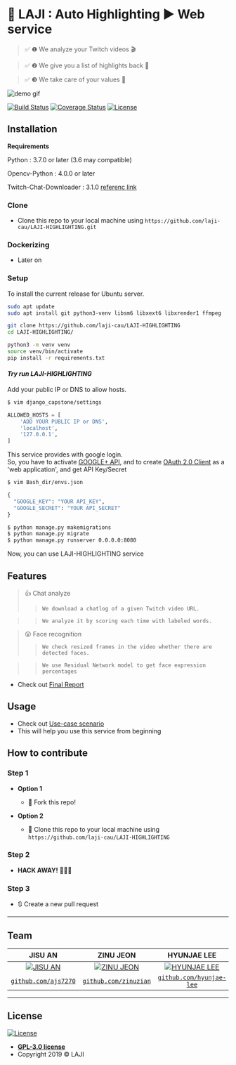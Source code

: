 # :high_brightness: LAJI : Auto Highlighting :arrow_forward: Web service


> &#9989; &#10102; We analyze your Twitch videos &#127916;

> &#9989; &#10103; We give you a list of highlights back &#128140;

> &#9989; &#10104; We take care of your values &#128142;


<!-- blank line -->
![demo gif](static/images/demo.gif)
<!-- blank line -->

[![Build Status](http://img.shields.io/travis/badges/badgerbadgerbadger.svg?style=flat-square)](https://travis-ci.org/badges/badgerbadgerbadger) [![Coverage Status](http://img.shields.io/coveralls/badges/badgerbadgerbadger.svg?style=flat-square)](https://coveralls.io/r/badges/badgerbadgerbadger) [![License](http://img.shields.io/:license-gpl-blue.svg?style=flat-square)](http://badges.gpl-license.org)


## Installation

**Requirements**

Python : 3.7.0 or later (3.6 may compatible)

Opencv-Python : 4.0.0 or later

Twitch-Chat-Downloader : 3.1.0 [referenc link](https://pypi.org/project/tcd/)

### Clone

- Clone this repo to your local machine using `https://github.com/laji-cau/LAJI-HIGHLIGHTING.git`

### Dockerizing

- Later on

### Setup

To install the current release for Ubuntu server.
```bash
sudo apt update
sudo apt install git python3-venv libsm6 libxext6 libxrender1 ffmpeg

git clone https://github.com/laji-cau/LAJI-HIGHLIGHTING
cd LAJI-HIGHLIGHTING/

python3 -m venv venv
source venv/bin/activate
pip install -r requirements.txt
```
#### *Try run LAJI-HIGHLIGHTING*
Add your public IP or DNS to allow hosts.
```bash
$ vim django_capstone/settings
```
```python
ALLOWED_HOSTS = [
    'ADD YOUR PUBLIC IP or DNS',
    'localhost',
    '127.0.0.1',
]
```

This service provides with google login.<br/>
So, you have to activate [GOOGLE+ API](https://console.developers.google.com/apis/api/plus.googleapis.com),
and to create [OAuth 2.0 Client](https://console.developers.google.com/apis/credentials) as a 'web application',
and get API Key/Secret
```bash
$ vim Bash_dir/envs.json
```
```python
{
  "GOOGLE_KEY": "YOUR API_KEY",
  "GOOGLE_SECRET": "YOUR API_SECRET"
}
```

```bash
$ python manage.py makemigrations
$ python manage.py migrate
$ python manage.py runserver 0.0.0.0:8080
```

Now, you can use LAJI-HIGHLIGHTING service

## Features

> :thumbsup: Chat analyze
>> `We download a chatlog of a given Twitch video URL.`

>> `We analyze it by scoring each time with labeled words.`

> :astonished: Face recognition
>> `We check resized frames in the video whether there are detected faces.`

>> `We use Residual Network model to get face expression percentages`

- Check out [Final Report](https://github.com/laji-cau/Capstone-Project-2019-Doc/blob/master/Documents/final_report.pdf)

## Usage

- Check out [Use-case scenario](https://github.com/laji-cau/Capstone-Project-2019-Doc/blob/master/Documents/team8_manual.pdf)
- This will help you use this service from beginning

## How to contribute

### Step 1

- **Option 1**
    - 🍴 Fork this repo!

- **Option 2**
    - 👯 Clone this repo to your local machine using `https://github.com/laji-cau/LAJI-HIGHLIGHTING`

### Step 2

- **HACK AWAY!** 🔨🔨🔨

### Step 3

- 🔃 Create a new pull request 

---

## Team

|**JISU AN**|**ZINU JEON**|**HYUNJAE LEE**|
| :---: |:---:| :---:|
| [![JISU AN](https://avatars1.githubusercontent.com/u/20200203?v=3&s=200)](http://github.com/ajs7270)    | [![ZINU JEON](https://avatars1.githubusercontent.com/u/20857275?v=3&s=200)](http://github.com/zinuzian) | [![HYUNJAE LEE](https://avatars1.githubusercontent.com/u/29877872?v=3&s=200)](http://github.com/hyunjae-lee) |
| <a href="http://github.com/ajs7270" target="_blank">`github.com/ajs7270`</a> | <a href="http://github.com/zinuzian" target="_blank">`github.com/zinuzian`</a> | <a href="http://github.com/hyunjae-lee" target="_blank">`github.com/hyunjae-lee`</a> |

---

## License

[![License](http://img.shields.io/:license-gpl-blue.svg?style=flat-square)](http://badges.gpl-license.org)

- **[GPL-3.0 license](https://opensource.org/licenses/gpl-license.php)**
- Copyright 2019 © LAJI
